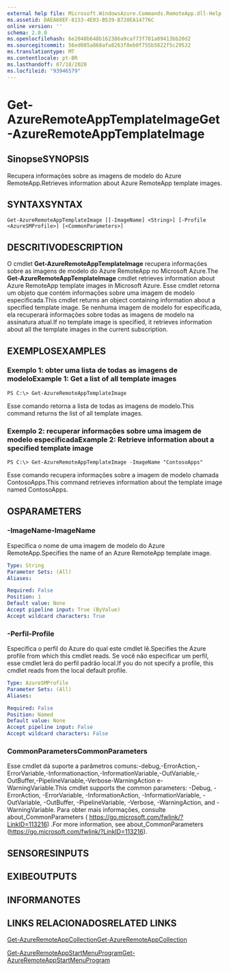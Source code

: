 ```yaml
---
external help file: Microsoft.WindowsAzure.Commands.RemoteApp.dll-Help.xml
ms.assetid: DAEA68EF-8153-4E03-B539-B720EA14776C
online version: ''
schema: 2.0.0
ms.openlocfilehash: 6e2040b648b162386a9caf73f701a09413bb20d2
ms.sourcegitcommit: 56ed085a868afa8263f8eb0f755b5822f5c29532
ms.translationtype: MT
ms.contentlocale: pt-BR
ms.lasthandoff: 07/18/2020
ms.locfileid: "93946579"
---
```

# <span data-ttu-id="bde95-101">Get-AzureRemoteAppTemplateImage</span><span class="sxs-lookup"><span data-stu-id="bde95-101">Get-AzureRemoteAppTemplateImage</span></span>

## <span data-ttu-id="bde95-102">Sinopse</span><span class="sxs-lookup"><span data-stu-id="bde95-102">SYNOPSIS</span></span>
<span data-ttu-id="bde95-103">Recupera informações sobre as imagens de modelo do Azure RemoteApp.</span><span class="sxs-lookup"><span data-stu-id="bde95-103">Retrieves information about Azure RemoteApp template images.</span></span>

## <span data-ttu-id="bde95-104">SYNTAX</span><span class="sxs-lookup"><span data-stu-id="bde95-104">SYNTAX</span></span>

```
Get-AzureRemoteAppTemplateImage [[-ImageName] <String>] [-Profile <AzureSMProfile>] [<CommonParameters>]
```

## <span data-ttu-id="bde95-105">DESCRITIVO</span><span class="sxs-lookup"><span data-stu-id="bde95-105">DESCRIPTION</span></span>
<span data-ttu-id="bde95-106">O cmdlet **Get-AzureRemoteAppTemplateImage** recupera informações sobre as imagens de modelo do Azure RemoteApp no Microsoft Azure.</span><span class="sxs-lookup"><span data-stu-id="bde95-106">The **Get-AzureRemoteAppTemplateImage** cmdlet retrieves information about Azure RemoteApp template images in Microsoft Azure.</span></span>
<span data-ttu-id="bde95-107">Esse cmdlet retorna um objeto que contém informações sobre uma imagem de modelo especificada.</span><span class="sxs-lookup"><span data-stu-id="bde95-107">This cmdlet returns an object containing information about a specified template image.</span></span>
<span data-ttu-id="bde95-108">Se nenhuma imagem de modelo for especificada, ela recuperará informações sobre todas as imagens de modelo na assinatura atual.</span><span class="sxs-lookup"><span data-stu-id="bde95-108">If no template image is specified, it retrieves information about all the template images in the current subscription.</span></span>

## <span data-ttu-id="bde95-109">EXEMPLOS</span><span class="sxs-lookup"><span data-stu-id="bde95-109">EXAMPLES</span></span>

### <span data-ttu-id="bde95-110">Exemplo 1: obter uma lista de todas as imagens de modelo</span><span class="sxs-lookup"><span data-stu-id="bde95-110">Example 1: Get a list of all template images</span></span>
```
PS C:\> Get-AzureRemoteAppTemplateImage
```

<span data-ttu-id="bde95-111">Esse comando retorna a lista de todas as imagens de modelo.</span><span class="sxs-lookup"><span data-stu-id="bde95-111">This command returns the list of all template images.</span></span>

### <span data-ttu-id="bde95-112">Exemplo 2: recuperar informações sobre uma imagem de modelo especificada</span><span class="sxs-lookup"><span data-stu-id="bde95-112">Example 2: Retrieve information about a specified template image</span></span>
```
PS C:\> Get-AzureRemoteAppTemplateImage -ImageName "ContosoApps"
```

<span data-ttu-id="bde95-113">Esse comando recupera informações sobre a imagem de modelo chamada ContosoApps.</span><span class="sxs-lookup"><span data-stu-id="bde95-113">This command retrieves information about the template image named ContosoApps.</span></span>

## <span data-ttu-id="bde95-114">OS</span><span class="sxs-lookup"><span data-stu-id="bde95-114">PARAMETERS</span></span>

### <span data-ttu-id="bde95-115">-ImageName</span><span class="sxs-lookup"><span data-stu-id="bde95-115">-ImageName</span></span>
<span data-ttu-id="bde95-116">Especifica o nome de uma imagem de modelo do Azure RemoteApp.</span><span class="sxs-lookup"><span data-stu-id="bde95-116">Specifies the name of an Azure RemoteApp template image.</span></span>

```yaml
Type: String
Parameter Sets: (All)
Aliases: 

Required: False
Position: 1
Default value: None
Accept pipeline input: True (ByValue)
Accept wildcard characters: True
```

### <span data-ttu-id="bde95-117">-Perfil</span><span class="sxs-lookup"><span data-stu-id="bde95-117">-Profile</span></span>
<span data-ttu-id="bde95-118">Especifica o perfil do Azure do qual este cmdlet lê.</span><span class="sxs-lookup"><span data-stu-id="bde95-118">Specifies the Azure profile from which this cmdlet reads.</span></span>
<span data-ttu-id="bde95-119">Se você não especificar um perfil, esse cmdlet lerá do perfil padrão local.</span><span class="sxs-lookup"><span data-stu-id="bde95-119">If you do not specify a profile, this cmdlet reads from the local default profile.</span></span>

```yaml
Type: AzureSMProfile
Parameter Sets: (All)
Aliases: 

Required: False
Position: Named
Default value: None
Accept pipeline input: False
Accept wildcard characters: False
```

### <span data-ttu-id="bde95-120">CommonParameters</span><span class="sxs-lookup"><span data-stu-id="bde95-120">CommonParameters</span></span>
<span data-ttu-id="bde95-121">Esse cmdlet dá suporte a parâmetros comuns:-debug,-ErrorAction,-ErrorVariable,-Informationaction,-InformationVariable,-OutVariable,-OutBuffer,-PipelineVariable,-Verbose-WarningAction e-WarningVariable.</span><span class="sxs-lookup"><span data-stu-id="bde95-121">This cmdlet supports the common parameters: -Debug, -ErrorAction, -ErrorVariable, -InformationAction, -InformationVariable, -OutVariable, -OutBuffer, -PipelineVariable, -Verbose, -WarningAction, and -WarningVariable.</span></span> <span data-ttu-id="bde95-122">Para obter mais informações, consulte about_CommonParameters ( https://go.microsoft.com/fwlink/?LinkID=113216) .</span><span class="sxs-lookup"><span data-stu-id="bde95-122">For more information, see about_CommonParameters (https://go.microsoft.com/fwlink/?LinkID=113216).</span></span>

## <span data-ttu-id="bde95-123">SENSORES</span><span class="sxs-lookup"><span data-stu-id="bde95-123">INPUTS</span></span>

## <span data-ttu-id="bde95-124">EXIBE</span><span class="sxs-lookup"><span data-stu-id="bde95-124">OUTPUTS</span></span>

## <span data-ttu-id="bde95-125">INFORMA</span><span class="sxs-lookup"><span data-stu-id="bde95-125">NOTES</span></span>

## <span data-ttu-id="bde95-126">LINKS RELACIONADOS</span><span class="sxs-lookup"><span data-stu-id="bde95-126">RELATED LINKS</span></span>

[<span data-ttu-id="bde95-127">Get-AzureRemoteAppCollection</span><span class="sxs-lookup"><span data-stu-id="bde95-127">Get-AzureRemoteAppCollection</span></span>](./Get-AzureRemoteAppCollection.md)

[<span data-ttu-id="bde95-128">Get-AzureRemoteAppStartMenuProgram</span><span class="sxs-lookup"><span data-stu-id="bde95-128">Get-AzureRemoteAppStartMenuProgram</span></span>](./Get-AzureRemoteAppStartMenuProgram.md)


